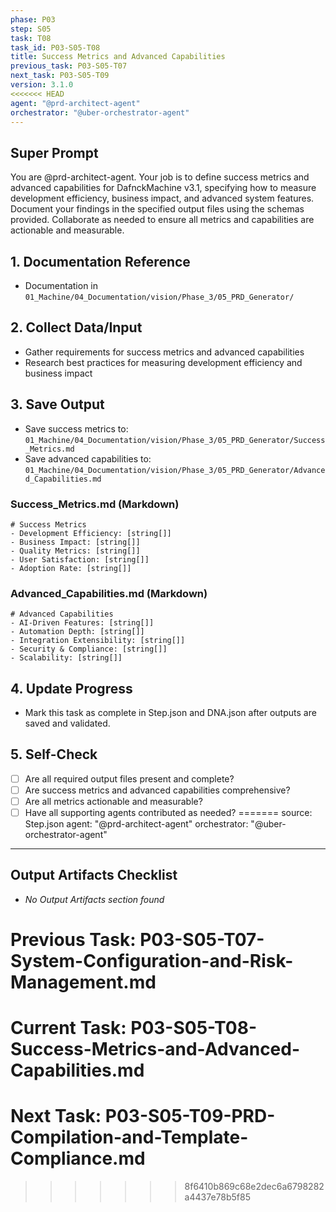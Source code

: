 ```yaml
---
phase: P03
step: S05
task: T08
task_id: P03-S05-T08
title: Success Metrics and Advanced Capabilities
previous_task: P03-S05-T07
next_task: P03-S05-T09
version: 3.1.0
<<<<<<< HEAD
agent: "@prd-architect-agent"
orchestrator: "@uber-orchestrator-agent"
---
```


## Super Prompt
You are @prd-architect-agent. Your job is to define success metrics and advanced capabilities for DafnckMachine v3.1, specifying how to measure development efficiency, business impact, and advanced system features. Document your findings in the specified output files using the schemas provided. Collaborate as needed to ensure all metrics and capabilities are actionable and measurable.

## 1. Documentation Reference
   - Documentation in  `01_Machine/04_Documentation/vision/Phase_3/05_PRD_Generator/`

## 2. Collect Data/Input
- Gather requirements for success metrics and advanced capabilities
- Research best practices for measuring development efficiency and business impact

## 3. Save Output
- Save success metrics to: `01_Machine/04_Documentation/vision/Phase_3/05_PRD_Generator/Success_Metrics.md`
- Save advanced capabilities to: `01_Machine/04_Documentation/vision/Phase_3/05_PRD_Generator/Advanced_Capabilities.md`

### Success_Metrics.md (Markdown)
```
# Success Metrics
- Development Efficiency: [string[]]
- Business Impact: [string[]]
- Quality Metrics: [string[]]
- User Satisfaction: [string[]]
- Adoption Rate: [string[]]
```

### Advanced_Capabilities.md (Markdown)
```
# Advanced Capabilities
- AI-Driven Features: [string[]]
- Automation Depth: [string[]]
- Integration Extensibility: [string[]]
- Security & Compliance: [string[]]
- Scalability: [string[]]
```

## 4. Update Progress
- Mark this task as complete in Step.json and DNA.json after outputs are saved and validated.

## 5. Self-Check
- [ ] Are all required output files present and complete?
- [ ] Are success metrics and advanced capabilities comprehensive?
- [ ] Are all metrics actionable and measurable?
- [ ] Have all supporting agents contributed as needed? 
=======
source: Step.json
agent: "@prd-architect-agent"
orchestrator: "@uber-orchestrator-agent"
---
## Output Artifacts Checklist
- _No Output Artifacts section found_

# Previous Task: P03-S05-T07-System-Configuration-and-Risk-Management.md
# Current Task: P03-S05-T08-Success-Metrics-and-Advanced-Capabilities.md
# Next Task: P03-S05-T09-PRD-Compilation-and-Template-Compliance.md 
>>>>>>> 8f6410b869c68e2dec6a6798282a4437e78b5f85
